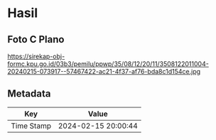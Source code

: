 # Hasil

## Foto C Plano

https://sirekap-obj-formc.kpu.go.id/03b3/pemilu/ppwp/35/08/12/20/11/3508122011004-20240215-073917--57467422-ac21-4f37-af76-bda8c1d154ce.jpg


## Metadata

| Key        | Value               |
| ---------- | ------------------- |
| Time Stamp | 2024-02-15 20:00:44 |




